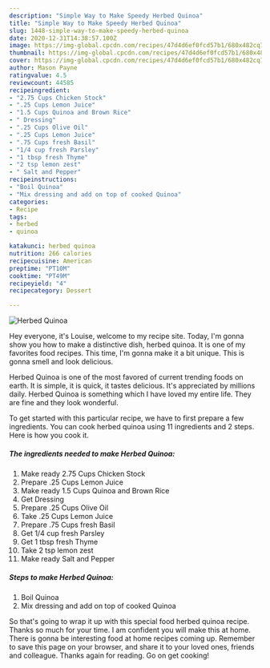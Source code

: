 ```yaml
---
description: "Simple Way to Make Speedy Herbed Quinoa"
title: "Simple Way to Make Speedy Herbed Quinoa"
slug: 1448-simple-way-to-make-speedy-herbed-quinoa
date: 2020-12-31T14:38:57.100Z
image: https://img-global.cpcdn.com/recipes/47d4d6ef0fcd57b1/680x482cq70/herbed-quinoa-recipe-main-photo.jpg
thumbnail: https://img-global.cpcdn.com/recipes/47d4d6ef0fcd57b1/680x482cq70/herbed-quinoa-recipe-main-photo.jpg
cover: https://img-global.cpcdn.com/recipes/47d4d6ef0fcd57b1/680x482cq70/herbed-quinoa-recipe-main-photo.jpg
author: Mason Payne
ratingvalue: 4.5
reviewcount: 44585
recipeingredient:
- "2.75 Cups Chicken Stock"
- ".25 Cups Lemon Juice"
- "1.5 Cups Quinoa and Brown Rice"
- " Dressing"
- ".25 Cups Olive Oil"
- ".25 Cups Lemon Juice"
- ".75 Cups fresh Basil"
- "1/4 cup fresh Parsley"
- "1 tbsp fresh Thyme"
- "2 tsp lemon zest"
- " Salt and Pepper"
recipeinstructions:
- "Boil Quinoa"
- "Mix dressing and add on top of cooked Quinoa"
categories:
- Recipe
tags:
- herbed
- quinoa

katakunci: herbed quinoa 
nutrition: 266 calories
recipecuisine: American
preptime: "PT10M"
cooktime: "PT49M"
recipeyield: "4"
recipecategory: Dessert

---
```



![Herbed Quinoa](https://img-global.cpcdn.com/recipes/47d4d6ef0fcd57b1/680x482cq70/herbed-quinoa-recipe-main-photo.jpg)

Hey everyone, it's Louise, welcome to my recipe site. Today, I'm gonna show you how to make a distinctive dish, herbed quinoa. It is one of my favorites food recipes. This time, I'm gonna make it a bit unique. This is gonna smell and look delicious.

Herbed Quinoa is one of the most favored of current trending foods on earth. It is simple, it is quick, it tastes delicious. It's appreciated by millions daily. Herbed Quinoa is something which I have loved my entire life. They are fine and they look wonderful.




To get started with this particular recipe, we have to first prepare a few ingredients. You can cook herbed quinoa using 11 ingredients and 2 steps. Here is how you cook it.

<!--inarticleads1-->

##### The ingredients needed to make Herbed Quinoa:

1. Make ready 2.75 Cups Chicken Stock
1. Prepare .25 Cups Lemon Juice
1. Make ready 1.5 Cups Quinoa and Brown Rice
1. Get  Dressing
1. Prepare .25 Cups Olive Oil
1. Take .25 Cups Lemon Juice
1. Prepare .75 Cups fresh Basil
1. Get 1/4 cup fresh Parsley
1. Get 1 tbsp fresh Thyme
1. Take 2 tsp lemon zest
1. Make ready  Salt and Pepper




<!--inarticleads2-->

##### Steps to make Herbed Quinoa:

1. Boil Quinoa
1. Mix dressing and add on top of cooked Quinoa




So that's going to wrap it up with this special food herbed quinoa recipe. Thanks so much for your time. I am confident you will make this at home. There is gonna be interesting food at home recipes coming up. Remember to save this page on your browser, and share it to your loved ones, friends and colleague. Thanks again for reading. Go on get cooking!
